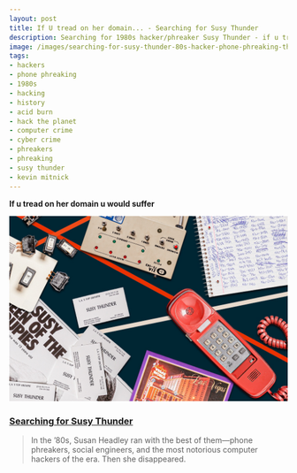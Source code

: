 ```yaml
---
layout: post
title: If U tread on her domain... - Searching for Susy Thunder
description: Searching for 1980s hacker/phreaker Susy Thunder - if u tread on her domain u would suffer
image: /images/searching-for-susy-thunder-80s-hacker-phone-phreaking-theverge-claire-l-evans-headerimage-1350x900.jpg
tags:
- hackers
- phone phreaking
- 1980s
- hacking
- history
- acid burn
- hack the planet
- computer crime
- cyber crime
- phreakers
- phreaking
- susy thunder
- kevin mitnick
---
```

**If u tread on her domain u would suffer**

![Collage header image of article by Claire L. Evans for The Verge 'Searching for Susy Thunder' depicting things like a phone handset, some kind of tone/pulse link box, a notepad with dialup numbers written on it, Vegas postcard](/images/searching-for-susy-thunder-80s-hacker-phone-phreaking-theverge-claire-l-evans-headerimage-1350x900.jpg)

### [Searching for Susy Thunder](https://www.theverge.com/c/22889425/susy-thunder-headley-hackers-phone-phreakers-claire-evans)

> In the ’80s, Susan Headley ran with the best of them—phone phreakers, social engineers, and the most notorious computer hackers of the era. Then she disappeared.


